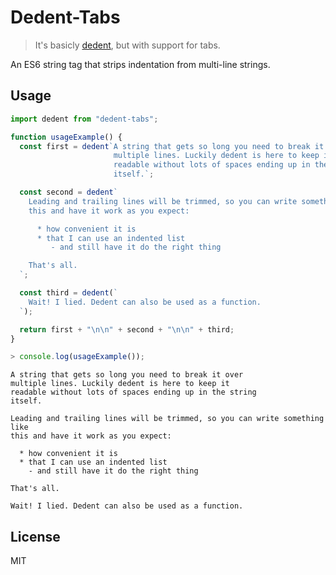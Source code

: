 # Dedent-Tabs

> It's basicly [dedent](https://www.npmjs.com/search?q=keywords:dedent), but with support for tabs.

An ES6 string tag that strips indentation from multi-line strings.

## Usage

```js
import dedent from "dedent-tabs";

function usageExample() {
  const first = dedent`A string that gets so long you need to break it over
                       multiple lines. Luckily dedent is here to keep it
                       readable without lots of spaces ending up in the string
                       itself.`;

  const second = dedent`
    Leading and trailing lines will be trimmed, so you can write something like
    this and have it work as you expect:

      * how convenient it is
      * that I can use an indented list
         - and still have it do the right thing

    That's all.
  `;

  const third = dedent(`
    Wait! I lied. Dedent can also be used as a function.
  `);

  return first + "\n\n" + second + "\n\n" + third;
}
```

```js
> console.log(usageExample());
```

```
A string that gets so long you need to break it over
multiple lines. Luckily dedent is here to keep it
readable without lots of spaces ending up in the string
itself.

Leading and trailing lines will be trimmed, so you can write something like
this and have it work as you expect:

  * how convenient it is
  * that I can use an indented list
    - and still have it do the right thing

That's all.

Wait! I lied. Dedent can also be used as a function.
```

## License

MIT
